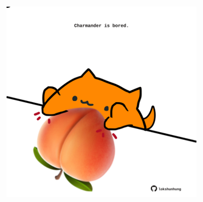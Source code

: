 <!-- built at 09/08/2022, 22:01:24 UTC -->
<p align="center">
  <img width="500" height="500" src="./ReadmeImage.svg">
</p>
